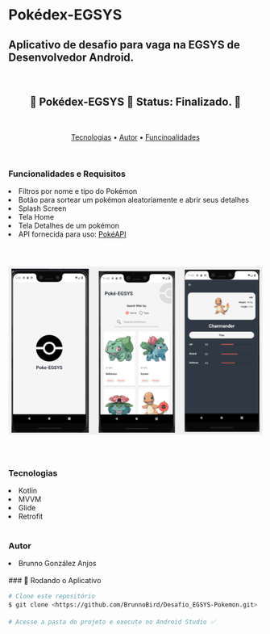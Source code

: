 # Pokédex-EGSYS

## Aplicativo de desafio para vaga na EGSYS de Desenvolvedor Android.

</br>

<h2 align="center"> 
	🚧   Pokédex-EGSYS 🚀 Status: Finalizado.  🚧
</h2>

</br>
<p align="center">
 <a href="#tecnologias">Tecnologias</a> • 
 <a href="#autor">Autor</a> •
 <a href="#funcionalidades">Funcinoalidades</a>
</p>

</br>
<h3 id="funcionalidades">Funcionalidades e Requisitos</h3>
<li>Filtros por nome e tipo do Pokémon</li>
<li>Botão para sortear um pokémon aleatoriamente e abrir seus detalhes</li>
<li>Splash Screen</li>
<li>Tela Home</li>
<li>Tela Detalhes de um pokémon</li>
<li>API fornecida para uso: <a target="_blank" href="https://pokeapi.co">PokéAPI</a></li>

</br>
<h1 align="center">
  <img alt="Images" title="#Images" src="./screenshots/screenshoot.png" width=700 />
</h1>

</br>
<h3 id="tecnologias">Tecnologias</h3>
<li>Kotlin</li>
<li>MVVM</li>
<li>Glide</li>
<li>Retrofit</li>

</br>
<h3 id="autor">Autor</h3>
<li>Brunno González Anjos</li>

</br>
### 🎲 Rodando o Aplicativo

```bash
# Clone este repositório
$ git clone <https://github.com/BrunnoBird/Desafio_EGSYS-Pokemon.git>

# Acesse a pasta do projeto e execute no Android Studio ✅

```
